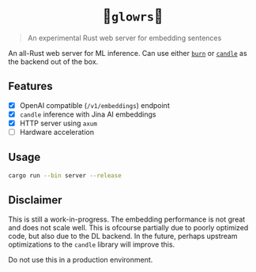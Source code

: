 <div align="center">

# 🚧`glowrs`🚧

</div>


> An experimental Rust web server for embedding sentences

An all-Rust web server for ML inference. Can use either [`burn`](https://github.com/burn-rs/burn) or 
[`candle`](https://github.com/huggingface/candle) as the backend out of the box. 

## Features

- [X] OpenAI compatible (`/v1/embeddings`) endpoint
- [X] `candle` inference with Jina AI embeddings
- [X] HTTP server using `axum`
- [ ] Hardware acceleration

## Usage

```bash
cargo run --bin server --release
```

## Disclaimer

This is still a work-in-progress. The embedding performance is not great and does not scale well. This is ofcourse partially
due to poorly optimized code, but also due to the DL backend. In the future, perhaps upstream
optimizations to the `candle` library will improve this. 

Do not use this in a production environment. 